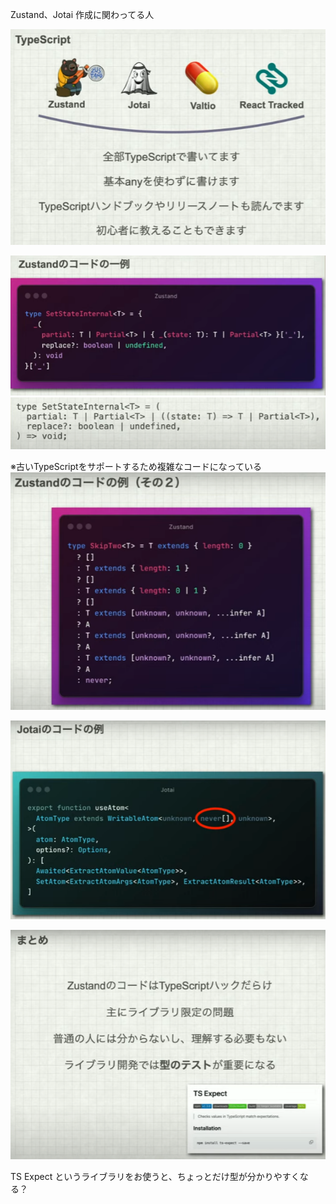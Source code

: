 
Zustand、Jotai 作成に関わってる人

![](images/image_20240511032328.png)

![](images/image_20240511032417.png)
![](images/image_20240511032434.png)

※古いTypeScriptをサポートするため複雑なコードになっている
![](images/image_20240511032514.png)

![](images/image_20240511032545.png)

![](images/image_20240511032557.png)

TS Expect というライブラリをお使うと、ちょっとだけ型が分かりやすくなる？

